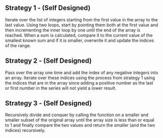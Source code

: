 ## Strategy 1 - (Self Designed)

Iterate over the list of integers starting from the first value in the array
to the last value. Using two loops, start by pointing them both at the first
value and then incrementing the inner loop by one until the end of the array
is reached. When a sum is calculated, compare it to the current value of the
smallest known sum and if it is smaller, overwrite it and update the indices
of the range.


## Strategy 2 - (Self Designed)

Pass over the array one time and add the index of any negative integers into
an array. Iterate over these indices using the process from strategy 1 using
the indices that are in the array since adding a positive number as the last
or first number in the series will not yield a lower result.


## Strategy 3 - (Self Designed)

Recursively divide and conquer by calling the function on a smaller and smaller
subset of the original array until the array size is less than or equal to 1
and finally compare the two values and return the smaller (and the two indices)
recursively.